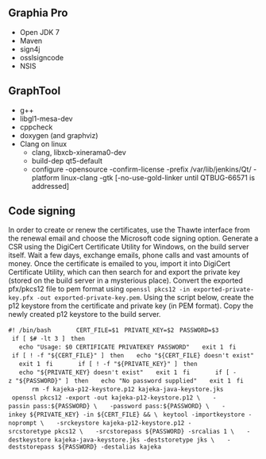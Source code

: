 ## Graphia Pro

  - Open JDK 7
  - Maven
  - sign4j
  - osslsigncode
  - NSIS

## GraphTool

  - g++
  - libgl1-mesa-dev
  - cppcheck
  - doxygen (and graphviz)
  - Clang on linux
      - clang, libxcb-xinerama0-dev
      - build-dep qt5-default
      - configure -opensource -confirm-license -prefix
        /var/lib/jenkins/Qt/<destination-dir> -platform linux-clang -gtk
        \[-no-use-gold-linker until QTBUG-66571 is addressed\]

## Code signing

In order to create or renew the certificates, use the Thawte interface
from the renewal email and choose the Microsoft code signing option.
Generate a CSR using the DigiCert Certificate Utility for Windows, on
the build server itself. Wait a few days, exchange emails, phone calls
and vast amounts of money. Once the certificate is emailed to you,
import it into DigiCert Certificate Utility, which can then search for
and export the private key (stored on the build server in a mysterious
place). Convert the exported pfx/pkcs12 file to pem format using
`openssl pkcs12 -in exported-private-key.pfx -out
exported-private-key.pem`. Using the script below, create the p12
keystore from the certificate and private key (in PEM format). Copy the
newly created p12 keystore to the build server.

`#! /bin/bash`
`     `
` CERT_FILE=$1`
` PRIVATE_KEY=$2`
` PASSWORD=$3`
`     `
` if [ $# -lt 3 ]`
` then`
`   echo "Usage: $0 CERTIFICATE PRIVATEKEY PASSWORD"`
`   exit 1`
` fi`
`    `
` if [ ! -f "${CERT_FILE}" ]`
` then`
`   echo "${CERT_FILE} doesn't exist"`
`   exit 1`
` fi`
`     `
` if [ ! -f "${PRIVATE_KEY}" ]`
` then`
`   echo "${PRIVATE_KEY} doesn't exist"`
`   exit 1`
` fi`
`     `
` if [ -z "${PASSWORD}" ]`
` then`
`   echo "No password supplied"`
`   exit 1`
` fi`
`     `
` rm -f kajeka-p12-keystore.p12 kajeka-java-keystore.jks`
`     `
` openssl pkcs12 -export -out kajeka-p12-keystore.p12 \`
`   -passin pass:${PASSWORD} \`
`   -password pass:${PASSWORD} \`
`   -inkey ${PRIVATE_KEY} -in ${CERT_FILE} && \`
` keytool -importkeystore -noprompt \`
`   -srckeystore kajeka-p12-keystore.p12 -srcstoretype pkcs12 \`
`   -srcstorepass ${PASSWORD} -srcalias 1 \`
`   -destkeystore kajeka-java-keystore.jks -deststoretype jks \`
`   -deststorepass ${PASSWORD} -destalias kajeka`